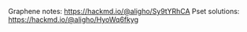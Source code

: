 Graphene notes: https://hackmd.io/@aligho/Sy9tYRhCA 
Pset solutions: https://hackmd.io/@aligho/HyoWq6fkyg
